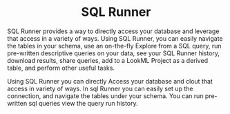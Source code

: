
<center><h1>SQL Runner </h1></center>


SQL Runner provides a way to directly access your database and leverage that access in a variety of ways. Using SQL Runner, you can easily navigate the tables in your schema, use an on-the-fly Explore from a SQL query, run pre-written descriptive queries on your data, see your SQL Runner history, download results, share queries, add to a LookML Project as a derived table, and perform other useful tasks.


Using SQL Runner you can directly Access your database and clout that access in variety of ways. In sql Runner you can easily set up the connection, and navigate the tables under your schema. You can run pre-written sql queries view the query run history.  
<!--stackedit_data:
eyJoaXN0b3J5IjpbMTk2ODE5OTg5OSwtNTExNjI1Mzg3XX0=
-->